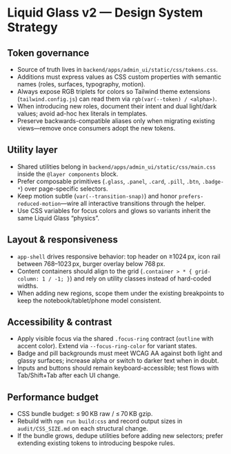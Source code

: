 # Liquid Glass v2 — Design System Strategy

## Token governance
- Source of truth lives in `backend/apps/admin_ui/static/css/tokens.css`.
- Additions must express values as CSS custom properties with semantic names (roles, surfaces, typography, motion).
- Always expose RGB triplets for colors so Tailwind theme extensions (`tailwind.config.js`) can read them via `rgb(var(--token) / <alpha>)`.
- When introducing new roles, document their intent and dual light/dark values; avoid ad-hoc hex literals in templates.
- Preserve backwards-compatible aliases only when migrating existing views—remove once consumers adopt the new tokens.

## Utility layer
- Shared utilities belong in `backend/apps/admin_ui/static/css/main.css` inside the `@layer components` block.
- Prefer composable primitives (`.glass`, `.panel`, `.card`, `.pill`, `.btn`, `.badge-*`) over page-specific selectors.
- Keep motion subtle (`var(--transition-snap)`) and honor `prefers-reduced-motion`—wire all interactive transitions through the helper.
- Use CSS variables for focus colors and glows so variants inherit the same Liquid Glass “physics”.

## Layout & responsiveness
- `app-shell` drives responsive behavior: top header on ≥1024 px, icon rail between 768–1023 px, burger overlay below 768 px.
- Content containers should align to the grid (`.container > * { grid-column: 1 / -1; }`) and rely on utility classes instead of hard-coded widths.
- When adding new regions, scope them under the existing breakpoints to keep the notebook/tablet/phone model consistent.

## Accessibility & contrast
- Apply visible focus via the shared `.focus-ring` contract (`outline` with accent color). Extend via `--focus-ring-color` for variant states.
- Badge and pill backgrounds must meet WCAG AA against both light and glassy surfaces; increase alpha or switch to darker text when in doubt.
- Inputs and buttons should remain keyboard-accessible; test flows with Tab/Shift+Tab after each UI change.

## Performance budget
- CSS bundle budget: ≤ 90 KB raw / ≤ 70 KB gzip.
- Rebuild with `npm run build:css` and record output sizes in `audit/CSS_SIZE.md` on each structural change.
- If the bundle grows, dedupe utilities before adding new selectors; prefer extending existing tokens to introducing bespoke rules.
